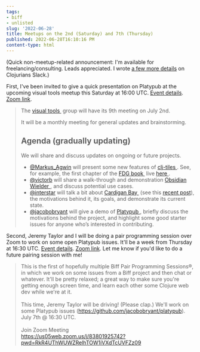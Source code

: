 ```yaml
---
tags:
- biff
- unlisted
slug: '2022-06-28'
title: Meetups on the 2nd (Saturday) and 7th (Thursday)
published: 2022-06-28T16:10:16 PM
content-type: html
---
```


<p>(Quick non-meetup-related announcement: I'm available for freelancing/consulting. Leads appreciated. I wrote <a href="https://clojurians.slack.com/archives/C013Y4VG20J/p1656451188628979">a few more details</a> on Clojurians Slack.)</p>
<p>First, I've been invited to give a quick presentation on Platypub at the upcoming visual tools meetup this Saturday at 16:00 UTC. <a href="https://clojureverse.org/t/visual-tools-meeting-9-general-monthly-meeting/9040">Event details</a>. <a href="https://bit.ly/visual-tools-1-zoom">Zoom link</a>.</p>
<blockquote>
<p>The <a href="https://scicloj.github.io/docs/community/groups/visual-tools/">visual tools&nbsp;</a> group will have its 9th meeting on July 2nd.</p>
<p>It will be a monthly meeting for general updates and brainstorming.</p>
<h2><a class="anchor" href="https://clojureverse.org/t/visual-tools-meeting-9-general-monthly-meeting/9040#agenda-gradually-updating-1" name="agenda-gradually-updating-1"></a>Agenda (gradually updating)</h2>
<p>We will share and discuss updates on ongoing or future projects.</p>
<ul>
<li><a class="mention" href="https://clojureverse.org/u/markus_agwin">@Markus_Agwin</a> will present some new features of <a href="https://github.com/kloimhardt/clj-tiles">clj-tiles </a>. See, for example, the first chapter of the <a href="https://github.com/mentat-collective/fdg-book">FDG book&nbsp;</a> live <a href="https://kloimhardt.github.io/cljtiles.html?page=FDG001">here </a>.</li>
<li><a class="mention" href="https://clojureverse.org/u/victorb">@victorb</a> will share a walk-through and demonstration <a href="https://github.com/victorb/obsidian-wielder">Obsidian Wielder </a>, and discuss potential use cases.</li>
<li><a class="mention" href="https://clojureverse.org/u/interstar">@interstar</a> will talk a bit about <a href="https://github.com/interstar/cardigan-bay">Cardigan Bay&nbsp;</a> (see this <a href="https://clojureverse.org/t/latest-cardigan-bay-release-for-publishing-running-snippets-of-clojure/">recent post</a>), the motivations behind it, its goals, and demonstrate its current state.</li>
<li><a class="mention" href="https://clojureverse.org/u/jacobobryant">@jacobobryant</a> will give a demo of <a href="https://biffweb.com/p/announcing-platypub/">Platypub </a>, briefly discuss the motivations behind the project, and highlight some good starter issues for anyone who&rsquo;s interested in contributing.</li>
</ul>
</blockquote>
<p>Second, Jeremy Taylor and I will be doing a pair programming session over Zoom to work on some open Platypub issues. It'll be a week from Thursday at 16:30 UTC. <a href="https://calndr.link/event/ewBn9k1oWq">Event details</a>. <a href="https://us05web.zoom.us/j/83801925742?pwd=RkR4UThWUWZRelhTOW1iVXdTcUVFZz09">Zoom link</a>. Let me know if you'd like to do a future pairing session with me!</p>
<blockquote>
<p>This is the first of hopefully multiple Biff Pair Programming Sessions&reg;, in which we work on some issues from a Biff project and then chat or whatever. It'll be pretty relaxed; a great way to make sure you're getting enough screen time, and learn each other some Clojure web dev while we're at it.<br><br>This time, Jeremy Taylor will be driving! (Please clap.) We'll work on some Platypub issues (<a class="link" href="https://github.com/jacobobryant/platypub" target="_blank" rel="noopener">https://github.com/jacobobryant/platypub</a>). July 7th @ 16:30 UTC.<br><br>Join Zoom Meeting<br><a class="link" href="https://us05web.zoom.us/j/83801925742?pwd=RkR4UThWUWZRelhTOW1iVXdTcUVFZz09" target="_blank" rel="noopener">https://us05web.zoom.us/j/83801925742?pwd=RkR4UThWUWZRelhTOW1iVXdTcUVFZz09</a></p>
</blockquote>